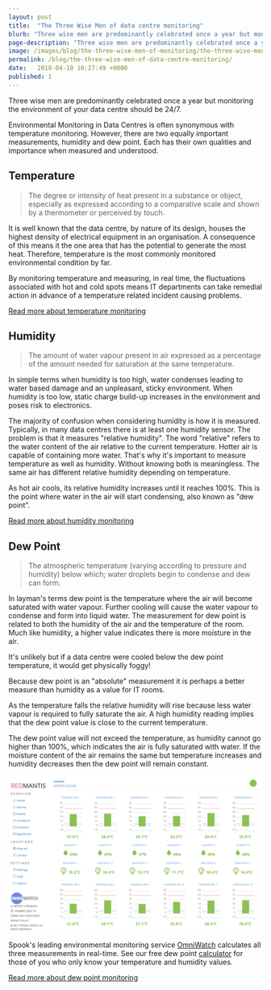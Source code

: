 ```yaml
---
layout: post
title:  "The Three Wise Men of data centre monitoring"
blurb: "Three wise men are predominantly celebrated once a year but monitoring the environment of your data centre should be 24/7."
page-description: "Three wise men are predominantly celebrated once a year but monitoring the environment of your data centre should be 24/7."
image: /images/blog/the-three-wise-men-of-monitoring/the-three-wise-men-of-monitoring.jpeg
permalink: /blog/the-three-wise-men-of-data-centre-monitoring/
date:   2018-04-10 10:27:49 +0000
published: 1
---
```


Three wise men are predominantly celebrated once a year but monitoring the environment of your data centre should be 24/7.

Environmental Monitoring in Data Centres is often synonymous with temperature monitoring. However, there are two equally important measurements, humidity and dew point. Each has their own qualities and importance when measured and understood.

## Temperature

> The degree or intensity of heat present in a substance or object, especially as expressed according to a comparative scale and shown by a thermometer or perceived by touch.

It is well known that the data centre, by nature of its design, houses the highest density of electrical equipment in an organisation. A consequence of this means it the one area that has the potential to generate the most heat. Therefore, temperature is the most commonly monitored environmental condition by far.

By monitoring temperature and measuring, in real time, the fluctuations associated with hot and cold spots means IT departments can take remedial action in advance of a temperature related incident causing problems.

<a class="button is-center" href="/monitoring/environmental/temperature">Read more about temperature monitoring</a>

## Humidity

> The amount of water vapour present in air expressed as a percentage of the amount needed for saturation at the same temperature.

In simple terms when humidity is too high, water condenses leading to water based damage and an unpleasant, sticky environment. When humidity is too low, static charge build-up increases in the environment and poses risk to electronics.

The majority of confusion when considering humidity is how it is measured. Typically, in many data centres there is at least one humidity sensor. The problem is that it measures "relative humidity". The word "relative" refers to the water content of the air relative to the current temperature. Hotter air is capable of containing more water. That's why it's important to measure temperature as well as humidity. Without knowing both is meaningless. The same air has different relative humidity depending on temperature.

As hot air cools, its relative humidity increases until it reaches 100%. This is the point where water in the air will start condensing, also known as "dew point".

<a class="button is-center" href="/monitoring/environmental/humidity">Read more about humidity monitoring</a>

## Dew Point

> The atmospheric temperature (varying according to pressure and humidity) below which; water droplets begin to condense and dew can form.

In layman's terms dew point is the temperature where the air will become saturated with water vapour. Further cooling will cause the water vapour to condense and form into liquid water. The measurement for dew point is related to both the humidity of the air and the temperature of the room. Much like humidity, a higher value indicates there is more moisture in the air.

It's unlikely but if a data centre were cooled below the dew point temperature, it would get physically foggy!

Because dew point is an "absolute" measurement it is perhaps a better measure than humidity as a value for IT rooms.

As the temperature falls the relative humidity will rise because less water vapour is required to fully saturate the air. A high humidity reading implies that the dew point value is close to the current temperature.

The dew point value will not exceed the temperature, as humidity cannot go higher than 100%, which indicates the air is fully saturated with water. If the moisture content of the air remains the same but temperature increases and humidity decreases then the dew point will remain constant.

![temperature-humidity-dewpoint-monitoring](/images/blog/the-three-wise-men-of-monitoring/temperature-humidity-dewpoint-monitoring.png)

Spook's leading environmental monitoring service [OmniWatch](/monitoring/it-rooms-and-facilities) calculates all three measurements in real-time. See our free dew point [calculator](/monitoring/environmental/dewpoint/#dew-point-calculator) for those of you who only know your temperature and humidity values.

<a class="button is-center" href="/monitoring/environmental/dewpoint">Read more about dew point monitoring</a>

